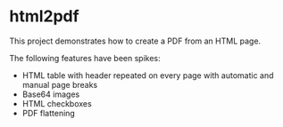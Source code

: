 # html2pdf

This project demonstrates how to create a PDF from an HTML page.
  
The following features have been spikes:
 * HTML table with header repeated on every page with automatic and manual page breaks
 * Base64 images
 * HTML checkboxes
 * PDF flattening
 
